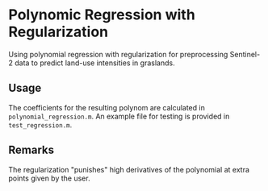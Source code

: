 # Polynomic Regression with Regularization
Using polynomial regression with regularization for preprocessing Sentinel-2 data to predict land-use intensities in graslands.

## Usage
The coefficients for the resulting polynom are calculated in `polynomial_regression.m`.
An example file for testing is provided in `test_regression.m`.

## Remarks
The regularization "punishes" high derivatives of the polynomial at extra points given by the user.

